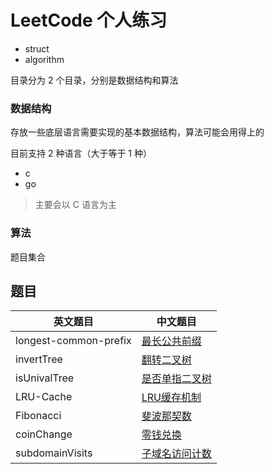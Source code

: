 # LeetCode 个人练习

- struct
- algorithm

目录分为 2 个目录，分别是数据结构和算法

### 数据结构

存放一些底层语言需要实现的基本数据结构，算法可能会用得上的

目前支持 2 种语言（大于等于 1 种）

- c
- go

> 主要会以 C 语言为主

### 算法

题目集合

## 题目

| 英文题目              | 中文题目                                                                                                |
| --------------------- | ------------------------------------------------------------------------------------------------------- |
| longest-common-prefix | [最长公共前缀](https://github.com/whiteCcinn/leetcode-practice/blob/master/subject/最长公共前缀.md)     |
| invertTree            | [翻转二叉树](https://github.com/whiteCcinn/leetcode-practice/blob/master/subject/翻转二叉树.md)         |
| isUnivalTree          | [是否单指二叉树](https://github.com/whiteCcinn/leetcode-practice/blob/master/subject/是否单指二叉树.md) |
| LRU-Cache             | [LRU缓存机制](https://github.com/whiteCcinn/leetcode-practice/blob/master/subject/LRU缓存机制.md)       |
| Fibonacci             | [斐波那契数](https://github.com/whiteCcinn/leetcode-practice/blob/master/subject/斐波那契数.md)         |
| coinChange            | [零钱兑换](https://github.com/whiteCcinn/leetcode-practice/blob/master/subject/零钱兑换.md)             |
| subdomainVisits       | [子域名访问计数](https://github.com/whiteCcinn/leetcode-practice/blob/master/subject/子域名访问计数.md)             |

